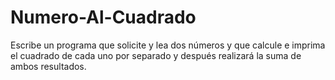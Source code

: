 # Numero-Al-Cuadrado
Escribe un programa que solicite y lea dos números y que calcule e imprima el cuadrado de cada uno por separado y después realizará la suma de ambos resultados.
